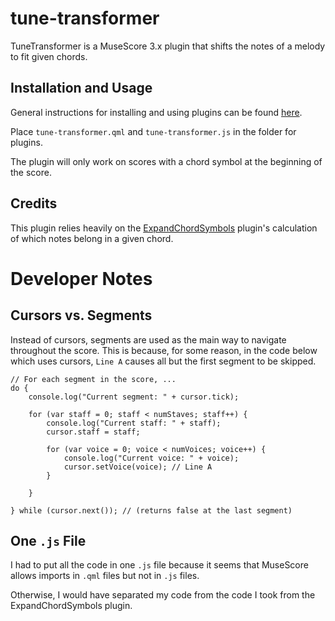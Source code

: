 # tune-transformer
TuneTransformer is a MuseScore 3.x plugin that shifts the notes of a melody to fit given chords.

## Installation and Usage
General instructions for installing and using plugins can be found [here](https://musescore.org/en/handbook/3/plugins).

Place `tune-transformer.qml` and `tune-transformer.js` in the folder for plugins.

The plugin will only work on scores with a chord symbol at the beginning of the score.

## Credits

This plugin relies heavily on the [ExpandChordSymbols](https://github.com/markshepherd/ExpandChordSymbols) plugin's calculation of which notes belong in a given chord.

# Developer Notes

## Cursors vs. Segments
Instead of cursors, segments are used as the main way to navigate throughout the score. This is because, for some reason, in the code below which uses cursors, `Line A` causes all but the first segment to be skipped.

```
// For each segment in the score, ...
do {
    console.log("Current segment: " + cursor.tick);

    for (var staff = 0; staff < numStaves; staff++) {
        console.log("Current staff: " + staff);
        cursor.staff = staff;

        for (var voice = 0; voice < numVoices; voice++) {
            console.log("Current voice: " + voice);
            cursor.setVoice(voice); // Line A
        }
            
    }

} while (cursor.next()); // (returns false at the last segment)
```

## One `.js` File

I had to put all the code in one `.js` file because it seems that MuseScore allows imports in `.qml` files but not in `.js` files.

Otherwise, I would have separated my code from the code I took from the ExpandChordSymbols plugin.